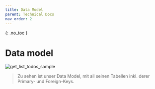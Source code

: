 ```yaml
---
title: Data Model
parent: Technical Docs
nav_order: 2
---
```


{: .no_toc }
# Data model


![get_list_todos_sample](assets/images/1.png)
> Zu sehen ist unser Data Model, mit all seinen Tabellen inkl. derer Primary- und Foreign-Keys.

